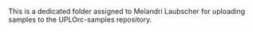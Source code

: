 This is a dedicated folder assigned to Melandri Laubscher for uploading samples to the UPLOrc-samples repository. 
